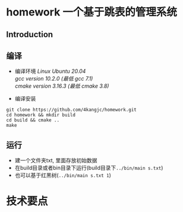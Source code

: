 # homework 一个基于跳表的管理系统

## Introduction

## 编译
* 编译环境
*Linux Ubuntu 20.04*    
*gcc version 10.2.0   (最低 gcc 7.1)*  
*cmake version 3.16.3 (最低 cmake 3.8)*  

* 编译安装
```
git clone https://github.com/4kangjc/homework.git
cd homework && mkdir build
cd build && cmake ..
make
```

## 运行
* 建一个文件夹txt, 里面存放初始数据
* 在build目录或者bin目录下运行(build目录下`../bin/main s.txt`)
* 也可以基于红黑树(`../bin/main s.txt 1`)

# 技术要点